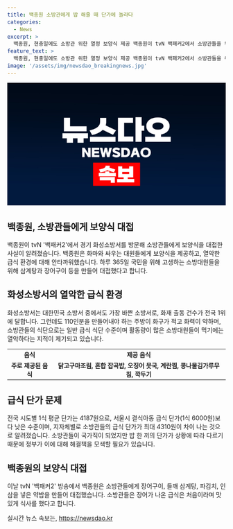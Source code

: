 ```yaml
---
title: 백종원 소방관에게 밥 해줄 때 단가에 놀라다
categories:
  - News
excerpt: >
  백종원, 현충일에도 소방관 위한 열정 보양식 제공 백종원이 tvN 백패커2에서 소방관들을 위해 특별 보양식을 제공했다. 화성소방서를 방문한 그는 소방대원들의 열악한 급식 환경을 발견하고 안타김을 표했다. 소방관들의 힘든 업무와 급식 문제에 대해 공감했으며, 식어도 맛있는 보양식을 제공하며 소방관들의 힘든 상황을 이해했다. 이러한 소방관들의 업무 환경과 급식 문제에 대한 이야기가 사람들의 이목을 끄는 이유가 될 것이다.
feature_text: >
  백종원, 현충일에도 소방관 위한 열정 보양식 제공 백종원이 tvN 백패커2에서 소방관들을 위해 특별 보양식을 제공했다. 화성소방서를 방문한 그는 소방대원들의 열악한 급식 환경을 발견하고 안타김을 표했다. 소방관들의 힘든 업무와 급식 문제에 대해 공감했으며, 식어도 맛있는 보양식을 제공하며 소방관들의 힘든 상황을 이해했다. 이러한 소방관들의 업무 환경과 급식 문제에 대한 이야기가 사람들의 이목을 끄는 이유가 될 것이다.
image: '/assets/img/newsdao_breakingnews.jpg'
---
```


<p><img src="/assets/img/newsdao_breakingnews.jpg" alt="flaretime 속보" /></p>

<h2 data-ke-size="size26">백종원, 소방관들에게 보양식 대접</h2>

<p data-ke-size="size16">백종원이 tvN '백패커2'에서 경기 화성소방서를 방문해 소방관들에게 보양식을 대접한 사실이 알려졌습니다. 백종원은 화마와 싸우는 대원들에게 보양식을 제공하고, 열악한 급식 환경에 대해 안타까워했습니다. 하루 365일 국민을 위해 고생하는 소방대원들을 위해 삼계탕과 장어구이 등을 만들어 대접했다고 합니다.</p>

<h2 data-ke-size="size26">화성소방서의 열악한 급식 환경</h2>

<p data-ke-size="size16">화성소방서는 대한민국 소방서 중에서도 가장 바쁜 소방서로, 화재 출동 건수가 전국 1위에 달합니다. 그런데도 110인분을 만들어내야 하는 주방이 화구가 적고 화력이 약하며, 소방관들의 식단으로는 일반 급식 식단 수준이며 활동량이 많은 소방대원들이 먹기에는 열악하다는 지적이 제기되고 있습니다.</p>

<table>
  <tr>
    <td style="text-align: center; height: 17px;"><b>음식</b></td>
    <td style="text-align: center; height: 17px;"><b>제공 음식</b></td>
  </tr>
  <tr>
    <td style="text-align: center; height: 17px;"><b>주로 제공된 음식</b></td>
    <td style="text-align: center; height: 17px;"><b>닭고구마조림, 혼합 잡곡밥, 오징어 뭇국, 계란찜, 콩나물김가루무침, 깍두기</b></td>
  </tr>
</table>

<h2 data-ke-size="size26">급식 단가 문제</h2>

<p data-ke-size="size16">전국 시도별 1식 평균 단가는 4187원으로, 서울시 결식아동 급식 단가(1식 6000원)보다 낮은 수준이며, 지자체별로 소방관들의 급식 단가가 최대 4310원이 차이 나는 것으로 알려졌습니다. 소방관들이 국가직이 되었지만 밥 한 끼의 단가가 상황에 따라 다르기 때문에 정부가 이에 대해 해결책을 모색할 필요가 있습니다.</p>

<h2 data-ke-size="size26">백종원의 보양식 대접</h2>

<p data-ke-size="size16">이날 tvN '백패커2' 방송에서 백종원은 소방관들에게 장어구이, 들깨 삼계탕, 파김치, 인삼을 넣은 약밥을 만들어 대접했습니다. 소방관들은 장어가 나온 급식은 처음이라며 맛있게 식사를 했다고 합니다.</p>
실시간 뉴스 속보는, <a href="https://newsdao.kr" rel="dofollow">https://newsdao.kr</a>



